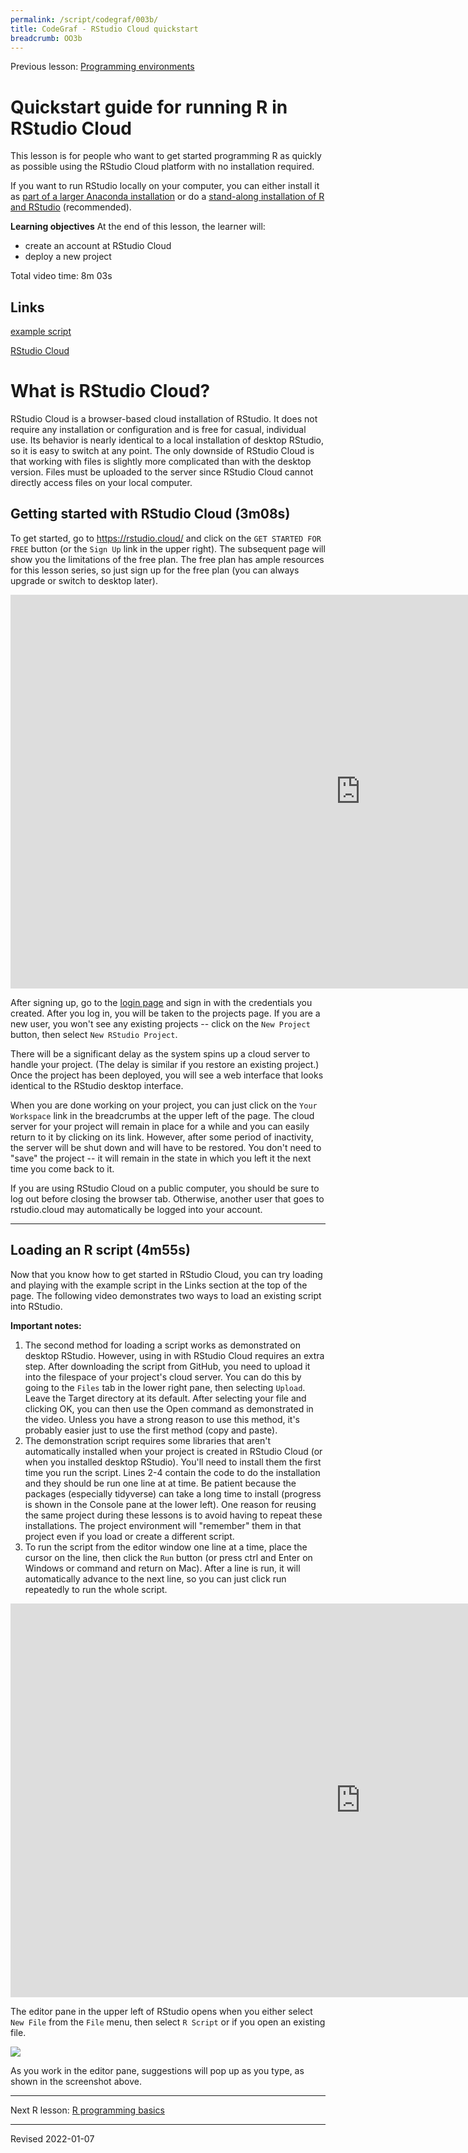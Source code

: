 ```yaml
---
permalink: /script/codegraf/003b/
title: CodeGraf - RStudio Cloud quickstart
breadcrumb: OO3b
---
```


Previous lesson: [Programming environments](../002)

# Quickstart guide for running R in RStudio Cloud

This lesson is for people who want to get started programming R as quickly as possible using the RStudio Cloud platform with no installation required. 

If you want to run RStudio locally on your computer, you can either install it as [part of a larger Anaconda installation](../003) or do a [stand-along installation of R and RStudio](../../r/install/) (recommended). 

**Learning objectives** At the end of this lesson, the learner will:
- create an account at RStudio Cloud
- deploy a new project

Total video time: 8m 03s

## Links

[example script](https://github.com/HeardLibrary/digital-scholarship/blob/master/code/r/use_case_examples.R)

[RStudio Cloud](https://rstudio.cloud/)

# What is RStudio Cloud?

RStudio Cloud is a browser-based cloud installation of RStudio. It does not require any installation or configuration and is free for casual, individual use. Its behavior is nearly identical to a local installation of desktop RStudio, so it is easy to switch at any point. The only downside of RStudio Cloud is that working with files is slightly more complicated than with the desktop version. Files must be uploaded to the server since RStudio Cloud cannot directly access files on your local computer. 

## Getting started with RStudio Cloud (3m08s)

To get started, go to <https://rstudio.cloud/> and click on the `GET STARTED FOR FREE` button (or the `Sign Up` link in the upper right). The subsequent page will show you the limitations of the free plan. The free plan has ample resources for this lesson series, so just sign up for the free plan (you can always upgrade or switch to desktop later). 

<iframe width="1120" height="630" src="https://www.youtube.com/embed/xze913eRtbw" frameborder="0" allow="accelerometer; autoplay; encrypted-media; gyroscope; picture-in-picture" allowfullscreen></iframe>

After signing up, go to the [login page](http://login.rstudio.cloud) and sign in with the credentials you created. After you log in, you will be taken to the projects page. If you are a new user, you won't see any existing projects -- click on the `New Project` button, then select `New RStudio Project`. 

There will be a significant delay as the system spins up a cloud server to handle your project. (The delay is similar if you restore an existing project.) Once the project has been deployed, you will see a web interface that looks identical to the RStudio desktop interface. 

When you are done working on your project, you can just click on the `Your Workspace` link in the breadcrumbs at the upper left of the page. The cloud server for your project will remain in place for a while and you can easily return to it by clicking on its link. However, after some period of inactivity, the server will be shut down and will have to be restored. You don't need to "save" the project -- it will remain in the state in which you left it the next time you come back to it.

If you are using RStudio Cloud on a public computer, you should be sure to log out before closing the browser tab. Otherwise, another user that goes to rstudio.cloud may automatically be logged into your account.

----

## Loading an R script (4m55s)

Now that you know how to get started in RStudio Cloud, you can try loading and playing with the example script in the Links section at the top of the page. The following video demonstrates two ways to load an existing script into RStudio.

**Important notes:**
1. The second method for loading a script works as demonstrated on desktop RStudio. However, using in with RStudio Cloud requires an extra step. After downloading the script from GitHub, you need to upload it into the filespace of your project's cloud server. You can do this by going to the `Files` tab in the lower right pane, then selecting `Upload`. Leave the Target directory at its default. After selecting your file and clicking OK, you can then use the Open command as demonstrated in the video. Unless you have a strong reason to use this method, it's probably easier just to use the first method (copy and paste). 
2. The demonstration script requires some libraries that aren't automatically installed when your project is created in RStudio Cloud (or when you installed desktop RStudio). You'll need to install them the first time you run the script. Lines 2-4 contain the code to do the installation and they should be run one line at at time. Be patient because the packages (especially tidyverse) can take a long time to install (progress is shown in the Console pane at the lower left). One reason for reusing the same project during these lessons is to avoid having to repeat these installations. The project environment will "remember" them in that project even if you load or create a different script.
3. To run the script from the editor window one line at a time, place the cursor on the line, then click the `Run` button (or press ctrl and Enter on Windows or command and return on Mac). After a line is run, it will automatically advance to the next line, so you can just click run repeatedly to run the whole script.

<iframe width="1120" height="630" src="https://www.youtube.com/embed/otIwmZdviKc" frameborder="0" allow="accelerometer; autoplay; encrypted-media; gyroscope; picture-in-picture" allowfullscreen></iframe>

The editor pane in the upper left of RStudio opens when you either select `New File` from the `File` menu, then select `R Script` or if you open an existing file.

![](../../r/images/rstudio-editor.png)

As you work in the editor pane, suggestions will pop up as you type, as shown in the screenshot above. 

----


Next R lesson: [R programming basics](../011)

----
Revised 2022-01-07
